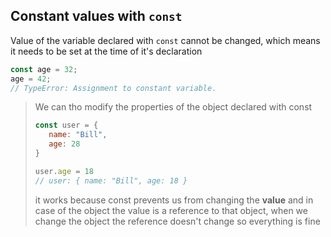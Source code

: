 ## Constant values with `const`

Value of the variable declared with `const` cannot be changed, which means it needs to be set at the time of it's declaration

``` js
const age = 32;
age = 42;
// TypeError: Assignment to constant variable.
```

> We can tho modify the properties of the object declared with const
>``` js
>const user = {
>    name: "Bill",
>    age: 28
>}
>
>user.age = 18
>// user: { name: "Bill", age: 18 }
>```
> it works because const prevents us from changing the **value** and in case of the object the value is a reference to that object, when we change the object the reference doesn't change so everything is fine
